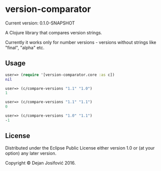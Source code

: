 # version-comparator

Current version: 0.1.0-SNAPSHOT

A Clojure library that compares version strings.

Currently it works only for number versions - versions without strings
like "final", "alpha" etc.

## Usage

```clojure
user=> (require '[version-comparator.core :as c])
nil

user=> (c/compare-versions "1.1" "1.0")
1

user=> (c/compare-versions "1.1" "1.1")
0

user=> (c/compare-versions "1.0" "1.1")
-1

```

## License

Distributed under the Eclipse Public License either version 1.0 or (at
your option) any later version.

Copyright © Dejan Josifović 2016.
